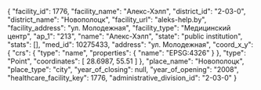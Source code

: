 {
    "facility_id": 1776,
    "facility_name": "Алекс-Хэлп",
    "district_id": "2-03-0",
    "district_name": "Новополоцк",
    "facility_url": "aleks-help.by",
    "facility_address": "ул. Молодежная",
    "facility_type": "Медицинский центр",
    "ap_1": "213",
    "name": "Алекс-Хэлп",
    "state": "public institution",
    "stats": [],
    "med_id": 10275433,
    "address": "ул. Молодежная",
    "coord_x_y": {
        "crs": {
            "type": "name",
            "properties": {
                "name": "EPSG:4326"
            }
        },
        "type": "Point",
        "coordinates": [
            28.6987,
            55.51
        ]
    },
    "place_name": "Новополоцк",
    "place_type": "city",
    "year_of_closing": null,
    "year_of_opening": "2008",
    "healthcare_facility_key": 1776,
    "administrative_division_id": "2-03-0"
}